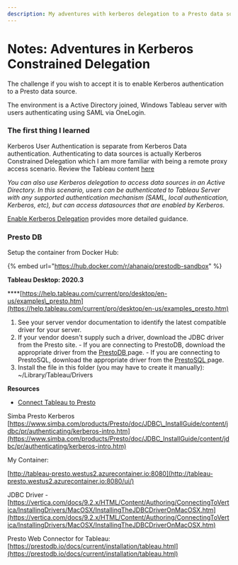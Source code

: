 ```yaml
---
description: My adventures with kerberos delegation to a Presto data source
---
```


# Notes: Adventures in Kerberos Constrained Delegation

The challenge if you wish to accept it is to enable Kerberos authentication to a Presto data source. 

The environment is a Active Directory joined, Windows Tableau server with users authenticating using SAML via OneLogin. 

### The first thing I learned

Kerberos User Authentication is separate from Kerberos Data authentication. Authenticating to data sources is actually Kerberos Constrained Delegation which I am more familiar with being a remote proxy access scenario. Review the Tableau content [here](https://help.tableau.com/current/server/en-us/kerberos_keytab.htm#datasource-delegation)

_You can also use Kerberos delegation to access data sources in an Active Directory. In this scenario, users can be authenticated to Tableau Server with any supported authentication mechanism \(SAML, local authentication, Kerberos, etc\), but can access datasources that are enabled by Kerberos._

[Enable Kerberos Delegation](https://help.tableau.com/current/server/en-us/kerberos_delegation.htm) provides more detailed guidance.

### Presto DB

Setup the container from Docker Hub:

{% embed url="https://hub.docker.com/r/ahanaio/prestodb-sandbox" %}

**Tableau Desktop: 2020.3**

\*\*\*\*[https://help.tableau.com/current/pro/desktop/en-us/examples\_presto.htm](https://help.tableau.com/current/pro/desktop/en-us/examples_presto.htm)

1. See your server vendor documentation to identify the latest compatible driver for your server.
2. If your  vendor doesn't supply such a driver, download the JDBC driver from the Presto site.  - If you are connecting to PrestoDB, download the appropriate driver from the [PrestoDB ](https://prestodb.io/download.html)page. - If you are connecting to PrestoSQL, download the appropriate driver from the [PrestoSQL ](https://prestosql.io/download.html)page.
3. Install the file in this folder \(you may have to create it manually\): ~/Library/Tableau/Drivers

**Resources**

* [Connect Tableau to Presto](http://onlinehelp.tableau.com/current/pro/desktop/en-us/examples_presto.htm)

Simba Presto Kerberos [https://www.simba.com/products/Presto/doc/JDBC\_InstallGuide/content/jdbc/pr/authenticating/kerberos-intro.htm](https://www.simba.com/products/Presto/doc/JDBC_InstallGuide/content/jdbc/pr/authenticating/kerberos-intro.htm)

My Container:

[http://tableau-presto.westus2.azurecontainer.io:8080](http://tableau-presto.westus2.azurecontainer.io:8080/ui/)

JDBC Driver - [https://vertica.com/docs/9.2.x/HTML/Content/Authoring/ConnectingToVertica/InstallingDrivers/MacOSX/InstallingTheJDBCDriverOnMacOSX.htm](https://vertica.com/docs/9.2.x/HTML/Content/Authoring/ConnectingToVertica/InstallingDrivers/MacOSX/InstallingTheJDBCDriverOnMacOSX.htm)

Presto Web Connector for Tableau: [https://prestodb.io/docs/current/installation/tableau.html](https://prestodb.io/docs/current/installation/tableau.html)



